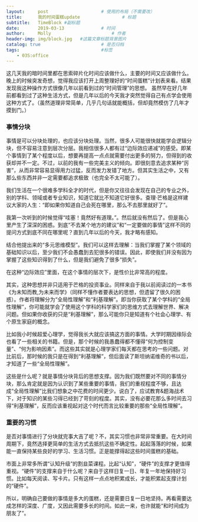 ```yaml
---
layout:     post   				    # 使用的布局（不需要改）
title:      我的时间蛋糕update 				# 标题
subtitle:   TimeBlock #副标题
date:       2019-03-13 				# 时间
author:     Molly 						# 作者
header-img: img/block.jpg 	#这篇文章标题背景图片
catalog: true 						# 是否归档
tags:								#标签
    - 03S:office
---
```


这几天我的暗时间里都在思索碎片化时间应该做什么，主要的时间又应该做什么。晚上的时候突发奇想，觉得我应该打开上周整理好的“时间蛋糕”计划表来看。结果发现我这种操作方式很像几年以前看到过的“时间管理”的思想。
虽然早在好几年前都看到过了这种生活方式，但是几年以后的今天我才突然觉得自己有点学会使用这种方式了。（虽然道理非常简单，几乎几句话就能概括，但却竟然模仿了几年才摸到门。）


### 事情分块

事情是可以分块处理的，也应该分块处理。当然，很多人可能很快就能学会逻辑分块，但不容易注意到层次分层。我相信很多人都有过“边际效应递减”的感受。即某个事情到了某个程度以后，想要再提高一点点就需要付出更多的努力，但得到的收获却并不一定。不过，以前的我有一些完美主义的倾向。即很刻意去追求某种“厉害”，从而非常容易显得用力过猛，反而发力发错了地方。但其实生活之中，又有那么些东西并非一定需要都追求极致（也完全不太可能了）。


我们生活在一个很难多学科全才的时代，但是你又往往会发现在自己的专业之外，别的学科、领域或者专业知识，知道它就比不知道它好很多。查理·芒格是这样建议大家的人生：“即如果你知道自己会死在哪里，那么不去那里就好了”。

我第一次听到的时候觉得“哇塞！竟然好有道理。”。然后就没有然后了。但是我心里产生了深深的困惑。到底“不去某个地方的建议”和“一定要做的事情”这样不同的提问方式到底不同在哪里呢？直到几年以后的今天，我才略有感知。

结合他提出来的“多元思维模型”。我们可以这样去理解：当我们掌握了某个领域的基础知识以后，至少我们不会愚蠢到去犯很多的错误。因此，即使我们并没有因为掌握了这些知识得到了什么，但是我们避免了很多“损失”。


在这种“边际效应”里面，在这个事情的层次下，是性价比非常高的程度。


其实，这种思想并非只适用于芒格的投资事业。同样来自于我以前阅读过的一本书《为未知而教,为未来而学》（同样不懂作者要表达的思想，但遗留了很久的困惑）。作者将理解分为“全局性理解”和“利基理解”。即当你获取了某个学科的“全局性理解”，你可能就学会了使用这个学科的科学家们的思维方式去理解世界、解决问题。但如果你收获的只是“利基理解”，那么可能你只是知道有个社会心理学、有个原生家庭的概念。


比如我小时候超爱心理学，觉得我长大就应该搞这方面的事情。大学时期因缘际会也看了一些相关的书籍。但是，那个时候的我愚蠢得都不懂得“何为控制变量”、“何为影响因素”。而这些其实就是心理学家们每天都在思考的一些问题。对比前后，那时候的我只是在得到“利基理解”，但后面读了斯坦纳诺维奇的书以后，才知道了一些“全局性理解”。


这些是什么呢？就是事情分块背后的思想支撑。因为我们既然要对不同的事情分块，那么肯定就是因为认识到了某些重要的事情，我们的重视程度不够，且达成“全局性理解”比我们想象之中花费的时间更少。说白了，应试教育&题海战术下，对于知识的某些习得已经到了苛刻的程度。其实，没有必要花那么多时间去习得“利基理解”，反而应该重视起对这个时代而言比较重要的那些“全局性理解”。


### 重要的习惯
是否对事情进行了分块就完事大吉了呢？不，其实习惯也非常非常重要。在大时间周期下，竟然选择更简单的生活方式去抵抗这些不确定性。起起落落的时候，如果能一直保持某些良好的学习、生活习惯。正是能撑得起这些时间蛋糕的基础。


市面上非常多所谓“认知升级”的割韭菜课程。比起“认知”，“硬件”的支撑才更值得重视。“硬件”的支撑来自于什么呢？来自于这样日复一日、年复一年地保持好习惯。比如每天阅读、写卡片。只有这样一点点地积累成长，才能积累起支撑计划的“硬件”。


所以，明确自己要做的事情是多大的蛋糕，还是需要日复一日地坚持。再看需要达成怎样的深度、广度，又因此需要多长的时间。如此一来，也许就能“和时间成为朋友了”。
